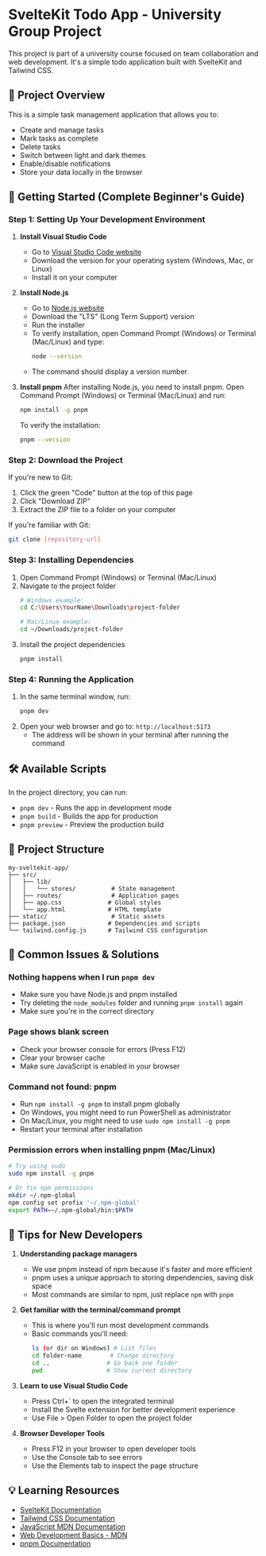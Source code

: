 # SvelteKit Todo App - University Group Project

This project is part of a university course focused on team collaboration and web development. It's a simple todo application built with SvelteKit and Tailwind CSS.

## 📝 Project Overview

This is a simple task management application that allows you to:
- Create and manage tasks
- Mark tasks as complete
- Delete tasks
- Switch between light and dark themes
- Enable/disable notifications
- Store your data locally in the browser

## 🚀 Getting Started (Complete Beginner's Guide)

### Step 1: Setting Up Your Development Environment

1. **Install Visual Studio Code**
    - Go to [Visual Studio Code website](https://code.visualstudio.com/)
    - Download the version for your operating system (Windows, Mac, or Linux)
    - Install it on your computer

2. **Install Node.js**
    - Go to [Node.js website](https://nodejs.org/)
    - Download the "LTS" (Long Term Support) version
    - Run the installer
    - To verify installation, open Command Prompt (Windows) or Terminal (Mac/Linux) and type:
      ```bash
      node --version
      ```
    - The command should display a version number

3. **Install pnpm**
   After installing Node.js, you need to install pnpm. Open Command Prompt (Windows) or Terminal (Mac/Linux) and run:
   ```bash
   npm install -g pnpm
   ```

   To verify the installation:
   ```bash
   pnpm --version
   ```

### Step 2: Download the Project

If you're new to Git:
1. Click the green "Code" button at the top of this page
2. Click "Download ZIP"
3. Extract the ZIP file to a folder on your computer

If you're familiar with Git:
```bash
git clone [repository-url]
```

### Step 3: Installing Dependencies

1. Open Command Prompt (Windows) or Terminal (Mac/Linux)
2. Navigate to the project folder
   ```bash
   # Windows example:
   cd C:\Users\YourName\Downloads\project-folder
   
   # Mac/Linux example:
   cd ~/Downloads/project-folder
   ```
3. Install the project dependencies
   ```bash
   pnpm install
   ```

### Step 4: Running the Application

1. In the same terminal window, run:
   ```bash
   pnpm dev
   ```
2. Open your web browser and go to: `http://localhost:5173`
    - The address will be shown in your terminal after running the command

## 🛠️ Available Scripts

In the project directory, you can run:

- `pnpm dev` - Runs the app in development mode
- `pnpm build` - Builds the app for production
- `pnpm preview` - Preview the production build

## 📁 Project Structure

```
my-sveltekit-app/
├── src/
│   ├── lib/
│   │   └── stores/          # State management
│   ├── routes/              # Application pages
│   ├── app.css             # Global styles
│   └── app.html            # HTML template
├── static/                  # Static assets
├── package.json            # Dependencies and scripts
└── tailwind.config.js      # Tailwind CSS configuration
```

## 🤔 Common Issues & Solutions

### Nothing happens when I run `pnpm dev`
- Make sure you have Node.js and pnpm installed
- Try deleting the `node_modules` folder and running `pnpm install` again
- Make sure you're in the correct directory

### Page shows blank screen
- Check your browser console for errors (Press F12)
- Clear your browser cache
- Make sure JavaScript is enabled in your browser

### Command not found: pnpm
- Run `npm install -g pnpm` to install pnpm globally
- On Windows, you might need to run PowerShell as administrator
- On Mac/Linux, you might need to use `sudo npm install -g pnpm`
- Restart your terminal after installation

### Permission errors when installing pnpm (Mac/Linux)
```bash
# Try using sudo
sudo npm install -g pnpm

# Or fix npm permissions
mkdir ~/.npm-global
npm config set prefix '~/.npm-global'
export PATH=~/.npm-global/bin:$PATH
```

## 🌟 Tips for New Developers

1. **Understanding package managers**
    - We use pnpm instead of npm because it's faster and more efficient
    - pnpm uses a unique approach to storing dependencies, saving disk space
    - Most commands are similar to npm, just replace `npm` with `pnpm`

2. **Get familiar with the terminal/command prompt**
    - This is where you'll run most development commands
    - Basic commands you'll need:
      ```bash
      ls (or dir on Windows) # List files
      cd folder-name        # Change directory
      cd ..                # Go back one folder
      pwd                  # Show current directory
      ```

3. **Learn to use Visual Studio Code**
    - Press Ctrl+` to open the integrated terminal
    - Install the Svelte extension for better development experience
    - Use File > Open Folder to open the project folder

4. **Browser Developer Tools**
    - Press F12 in your browser to open developer tools
    - Use the Console tab to see errors
    - Use the Elements tab to inspect the page structure

## 💡 Learning Resources

- [SvelteKit Documentation](https://kit.svelte.dev/)
- [Tailwind CSS Documentation](https://tailwindcss.com/)
- [JavaScript MDN Documentation](https://developer.mozilla.org/en-US/docs/Web/JavaScript)
- [Web Development Basics - MDN](https://developer.mozilla.org/en-US/docs/Learn)
- [pnpm Documentation](https://pnpm.io/)
